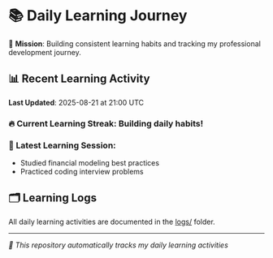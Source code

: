 # 📚 Daily Learning Journey

🎯 **Mission**: Building consistent learning habits and tracking my professional development journey.

## 📊 Recent Learning Activity

**Last Updated**: 2025-08-21 at 21:00 UTC

### 🔥 Current Learning Streak: Building daily habits!

### 📝 Latest Learning Session:
- Studied financial modeling best practices
- Practiced coding interview problems

## 🗂️ Learning Logs

All daily learning activities are documented in the [logs/](./logs/) folder.

---
*🤖 This repository automatically tracks my daily learning activities*
